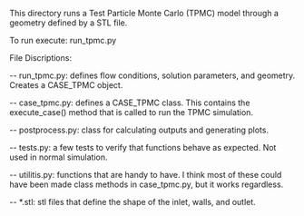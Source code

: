 This directory runs a Test Particle Monte Carlo (TPMC) model through a geometry defined by a STL file.

To run execute: run_tpmc.py

File Discriptions:

-- run_tpmc.py: defines flow conditions, solution parameters, and geometry. Creates a CASE_TPMC object.

-- case_tpmc.py: defines a CASE_TPMC class. This contains the execute_case() method that is called to run the TPMC simulation.

-- postprocess.py: class for calculating outputs and generating plots.

-- tests.py: a few tests to verify that functions behave as expected. Not used in normal simulation.

-- utilitis.py: functions that are handy to have. I think most of these could have been made class methods in case_tpmc.py, but it works regardless.

-- *.stl: stl files that define the shape of the inlet, walls, and outlet.

